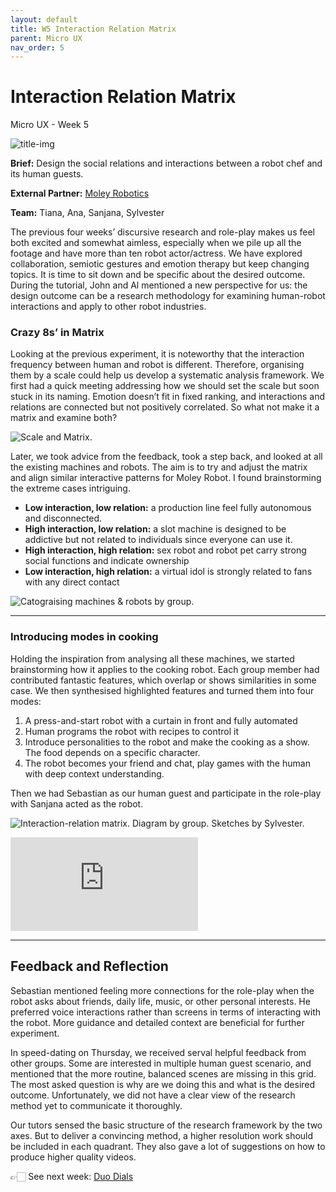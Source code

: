```yaml
---
layout: default
title: W5 Interaction Relation Matrix
parent: Micro UX
nav_order: 5
---
```

# Interaction Relation Matrix
Micro UX - Week 5

![title-img](https://sylvesterlau.com/blog/assets/micro/w5/matrix-2.jpg)

**Brief:** Design the social relations and interactions between a robot chef and its human guests.

**External Partner:** [Moley Robotics](https://moley.com)

**Team:** Tiana, Ana, Sanjana, Sylvester

The previous four weeks’ discursive research and role-play makes us feel both excited and somewhat aimless, especially when we pile up all the footage and have more than ten robot actor/actress. We have explored collaboration, semiotic gestures and emotion therapy but keep changing topics. It is time to sit down and be specific about the desired outcome. During the tutorial, John and Al mentioned a new perspective for us: the design outcome can be a research methodology for examining human-robot interactions and apply to other robot industries.

### Crazy 8s’ in Matrix
Looking at the previous experiment, it is noteworthy that the interaction frequency between human and robot is different. Therefore, organising them by a scale could help us develop a systematic analysis framework. We first had a quick meeting addressing how we should set the scale but soon stuck in its naming. Emotion doesn’t fit in fixed ranking, and interactions and relations are connected but not positively correlated. So what not make it a matrix and examine both?

![Scale and Matrix.](https://sylvesterlau.com/blog/assets/micro/w5/scale-matrix.png "Scale and Matrix.") 

Later, we took advice from the feedback, took a step back, and looked at all the existing machines and robots. The aim is to try and adjust the matrix and align similar interactive patterns for Moley Robot. I found brainstorming the extreme cases intriguing. 
- **Low interaction, low relation:** a production line feel fully autonomous and disconnected.
- **High interaction, low relation:** a slot machine is designed to be addictive but not related to individuals since everyone can use it.
- **High interaction, high relation:** sex robot and robot pet carry strong social functions and indicate ownership
- **Low interaction, high relation:** a virtual idol is strongly related to fans with any direct contact

![Catograising machines & robots by group.](https://sylvesterlau.com/blog/assets/micro/w5/matrix-1.jpg "Catograising machines & robots by group.") 

***

### Introducing modes in cooking
Holding the inspiration from analysing all these machines, we started brainstorming how it applies to the cooking robot. Each group member had contributed fantastic features, which overlap or shows similarities in some case. We then synthesised highlighted features and turned them into four modes:

1. A press-and-start robot with a curtain in front and fully automated
2. Human programs the robot with recipes to control it
3. Introduce personalities to the robot and make the cooking as a show. The food depends on a specific character.
4. The robot becomes your friend and chat, play games with the human with deep context understanding.

Then we had Sebastian as our human guest and participate in the role-play with Sanjana acted as the robot.

![Interaction-relation matrix. Diagram by group. Sketches by Sylvester.](https://sylvesterlau.com/blog/assets/micro/w5/matrix-2.jpg "Interaction-relation matrix. Diagram by group. Sketches by Sylvester.") 

<iframe class="l" src="https://www.youtube.com/embed/G9MAv5amd4U" title="YouTube video player" frameborder="0" allow="accelerometer; autoplay; clipboard-write; encrypted-media; gyroscope; picture-in-picture" allowfullscreen></iframe>

***

## Feedback and Reflection
Sebastian mentioned feeling more connections for the role-play when the robot asks about friends, daily life, music, or other personal interests. He preferred voice interactions rather than screens in terms of interacting with the robot. More guidance and detailed context are beneficial for further experiment.

In speed-dating on Thursday, we received serval helpful feedback from other groups. Some are interested in multiple human guest scenario, and mentioned that the more routine, balanced scenes are missing in this grid. The most asked question is why are we doing this and what is the desired outcome. Unfortunately, we did not have a clear view of the research method yet to communicate it thoroughly.

Our tutors sensed the basic structure of the research framework by the two axes. But to deliver a convincing method, a higher resolution work should be included in each quadrant. They also gave a lot of suggestions on how to produce higher quality videos.

👉🏻 See next week: [Duo Dials](https://sylvesterlau.com/blog/docs/micro-ux/micro-ux-w6)
